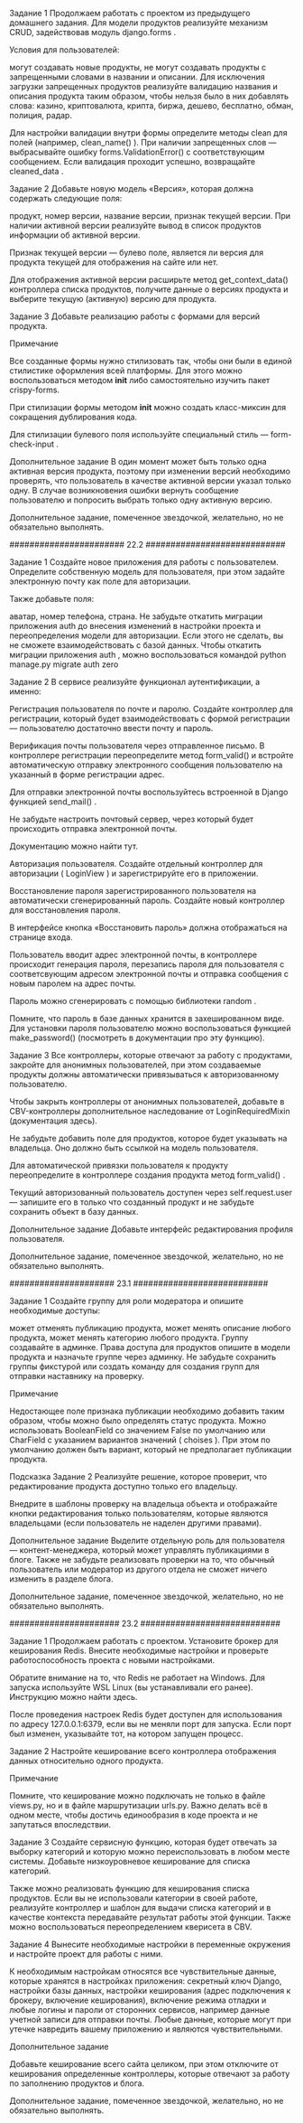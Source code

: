 Задание 1
Продолжаем работать с проектом из предыдущего домашнего задания. Для модели продуктов реализуйте механизм CRUD, задействовав модуль 
django.forms
.

Условия для пользователей:

могут создавать новые продукты,
не могут создавать продукты с запрещенными словами в названии и описании.
Для исключения загрузки запрещенных продуктов реализуйте валидацию названия и описания продукта таким образом, чтобы нельзя было в них добавлять слова: казино, криптовалюта, крипта, биржа, дешево, бесплатно, обман, полиция, радар.

Для настройки валидации внутри формы определите методы 
clean
 для полей (например, 
clean_name()
). При наличии запрещенных слов — выбрасывайте ошибку 
forms.ValidationError()
 с соответствующим сообщением. Если валидация проходит успешно, возвращайте 
cleaned_data
.

Задание 2
Добавьте новую модель «Версия», которая должна содержать следующие поля:

продукт,
номер версии,
название версии,
признак текущей версии.
При наличии активной версии реализуйте вывод в список продуктов информации об активной версии.

Признак текущей версии — булево поле, является ли версия для продукта текущей для отображения на сайте или нет.

Для отображения активной версии расширьте метод 
get_context_data()
 контроллера списка продуктов, получите данные о версиях продукта и выберите текущую (активную) версию для продукта.

Задание 3
Добавьте реализацию работы с формами для версий продукта.

Примечание

Все созданные формы нужно стилизовать так, чтобы они были в единой стилистике оформления всей платформы. Для этого можно воспользоваться методом 
__init__
 либо самостоятельно изучить пакет crispy-forms.

При стилизации формы методом 
__init__
 можно создать класс-миксин для сокращения дублирования кода.

Для стилизации булевого поля используйте специальный стиль — 
form-check-input
.

Дополнительное задание
В один момент может быть только одна активная версия продукта, поэтому при изменении версий необходимо проверять, что пользователь в качестве активной версии указал только одну. В случае возникновения ошибки вернуть сообщение пользователю и попросить выбрать только одну активную версию.

Дополнительное задание, помеченное звездочкой, желательно, но не обязательно выполнять.


####################### 22.2 ############################

Задание 1
Создайте новое приложения для работы с пользователем. Определите собственную модель для пользователя, при этом задайте электронную почту как поле для авторизации.

Также добавьте поля:

аватар,
номер телефона,
страна.
Не забудьте откатить миграции приложения 
auth
 до внесения изменений в настройки проекта и переопределения модели для авторизации. Если этого не сделать, вы не сможете взаимодействовать с базой данных. Чтобы откатить миграции приложения 
auth
, можно воспользоваться командой 
python manage.py migrate auth zero

Задание 2
В сервисе реализуйте функционал аутентификации, а именно:

Регистрация пользователя по почте и паролю.
Создайте контроллер для регистрации, который будет взаимодействовать с формой регистрации — пользователю достаточно ввести почту и пароль.

Верификация почты пользователя через отправленное письмо.
В контроллере регистрации переопределите метод 
form_valid()
 и встройте автоматическую отправку электронного сообщения пользователю на указанный в форме регистрации адрес.

Для отправки электронной почты воспользуйтесь встроенной в Django функцией 
send_mail()
.

Не забудьте настроить почтовый сервер, через который будет происходить отправка электронной почты.

Документацию можно найти тут.

Авторизация пользователя.
Создайте отдельный контроллер для авторизации (
LoginView
) и зарегистрируйте его в приложении.

Восстановление пароля зарегистрированного пользователя на автоматически сгенерированный пароль.
Создайте новый контроллер для восстановления пароля.

В интерфейсе кнопка «Восстановить пароль» должна отображаться на странице входа.

Пользователь вводит адрес электронной почты, в контроллере происходит генерация пароля, перезапись пароля для пользователя с соответсвующим адресом электронной почты и отправка сообщения с новым паролем на адрес почты.

Пароль можно сгенерировать с помощью библиотеки 
random
.

Помните, что пароль в базе данных хранится в захешированном виде. Для установки пароля пользователю можно воспользоваться функцией 
make_password()
 (посмотреть в документации про эту функцию).

Задание 3
Все контроллеры, которые отвечают за работу с продуктами, закройте для анонимных пользователей, при этом создаваемые продукты должны автоматически привязываться к авторизованному пользователю.

Чтобы закрыть контроллеры от анонимных пользователей, добавьте в CBV-контроллеры дополнительное наследование от 
LoginRequiredMixin
 (документация здесь).

Не забудьте добавить поле для продуктов, которое будет указывать на владельца. Оно должно быть ссылкой на модель пользователя.

Для автоматической привязки пользователя к продукту переопределите в контроллере создания продукта метод 
form_valid()
.

Текущий авторизованный пользователь доступен через 
self.request.user
 — запишите его в только что созданный продукт и не забудьте сохранить объект в базу данных.

Дополнительное задание
Добавьте интерфейс редактирования профиля пользователя.

Дополнительное задание, помеченное звездочкой, желательно, но не обязательно выполнять.

##################### 23.1 ###########################

Задание 1
Создайте группу для роли модератора и опишите необходимые доступы:

может отменять публикацию продукта,
может менять описание любого продукта,
может менять категорию любого продукта.
Группу создавайте в админке. Права доступа для продуктов опишите в модели продукта и назначьте группе через админку. Не забудьте сохранить группы фикстурой или создать команду для создания групп для отправки наставнику на проверку.

Примечание

Недостающее поле признака публикации необходимо добавить таким образом, чтобы можно было определять статус продукта. Можно использовать 
BooleanField
 со значением 
False
 по умолчанию или 
CharField
 с указанием вариантов значений (
choises
). При этом по умолчанию должен быть вариант, который не предполагает публикации продукта.

Подсказка
Задание 2
Реализуйте решение, которое проверит, что редактирование продукта доступно только его владельцу.

Внедрите в шаблоны проверку на владельца объекта и отображайте кнопки редактирования только пользователям, которые являются владельцами (если пользователь не наделен другими правами).

Дополнительное задание
Выделите отдельную роль для пользователя — контент-менеджера, который может управлять публикациями в блоге. Также не забудьте реализовать проверки на то, что обычный пользователь или модератор из другого отдела не сможет ничего изменить в разделе блога.

Дополнительное задание, помеченное звездочкой, желательно, но не обязательно выполнять.

###################### 23.2 ############################

Задание 1
Продолжаем работать с проектом. Установите брокер для кеширования Redis. Внесите необходимые настройки и проверьте работоспособность проекта с новыми настройками.

Обратите внимание на то, что Redis не работает на Windows. Для запуска используйте WSL Linux (вы устанавливали его ранее). Инструкцию можно найти здесь.

После проведения настроек Redis будет доступен для использования по адресу 127.0.0.1:6379, если вы не меняли порт для запуска. Если порт был изменен, указывайте тот, на котором запущен процесс.

Задание 2
Настройте кеширование всего контроллера отображения данных относительно одного продукта.

Примечание

Помните, что кеширование можно подключать не только в файле views.py, но и в файле маршрутизации urls.py. Важно делать всё в одном месте, чтобы достичь единообразия в коде проекта и не запутаться впоследствии.

Задание 3
Создайте сервисную функцию, которая будет отвечать за выборку категорий и которую можно переиспользовать в любом месте системы. Добавьте низкоуровневое кеширование для списка категорий.

Также можно реализовать функцию для кеширования списка продуктов. Если вы не использовали категории в своей работе, реализуйте контроллер и шаблон для выдачи списка категорий и в качестве контекста передавайте результат работы этой функции. Также можно воспользоваться переопределением кверисета в CBV.

Задание 4
Вынесите необходимые настройки в переменные окружения и настройте проект для работы с ними.

К необходимым настройкам относятся все чувствительные данные, которые хранятся в настройках приложения: секретный ключ Django, настройки базы данных, настройки кеширования (адрес подключения к брокеру, включение кеширования), включение режима отладки и любые логины и пароли от сторонних сервисов, например данные учетной записи для отправки почты. Любые данные, которые могут при утечке навредить вашему приложению и являются чувствительными.

Дополнительное задание

Добавьте кеширование всего сайта целиком, при этом отключите от кеширования определенные контроллеры, которые отвечают за работу по заполнению продуктов и блога.

Дополнительное задание, помеченное звездочкой, желательно, но не обязательно выполнять.